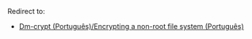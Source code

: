 Redirect to:

*   [Dm-crypt (Português)/Encrypting a non-root file system (Português)](/index.php/Dm-crypt_(Portugu%C3%AAs)/Encrypting_a_non-root_file_system_(Portugu%C3%AAs) "Dm-crypt (Português)/Encrypting a non-root file system (Português)")